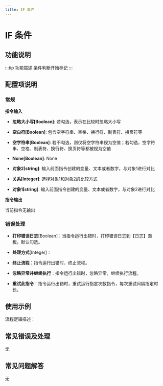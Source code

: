 ```yaml
---
title: IF 条件
---
```


# IF 条件

## 功能说明

:::tip 功能描述
条件判断开始标记
:::

## 配置项说明

### 常规

**指令输入**

- **忽略大小写[Boolean]**: 若勾选，表示在比较时忽略大小写

- **空白符[Boolean]**: 包含空字符串、空格、换行符、制表符、换页符等

- **空字符串[Boolean]**: 若不勾选，则仅将空字符串视为空值；若勾选，空字符串、空格、制表符、换行符、换页符等都被视为空值

- **None[Boolean]**: None

- **对象2[string]**: 输入前面指令创建的变量、文本或者数字，与对象1进行对比

- **关系[Integer]**: 选择对象1和对象2的比较方式

- **对象1[string]**: 输入前面指令创建的变量、文本或者数字，与对象2进行对比


**指令输出**

当前指令无输出

### 错误处理

- **打印错误日志**[Boolean]：当指令运行出错时，打印错误日志到【日志】面板。默认勾选。

- **处理方式**[Integer]：

 - **终止流程**：指令运行出错时，终止流程。

 - **忽略异常并继续执行**：指令运行出错时，忽略异常，继续执行流程。

 - **重试此指令**：指令运行出错时，重试运行指定次数指令，每次重试间隔指定时长。

## 使用示例

流程逻辑描述：

## 常见错误及处理

无

## 常见问题解答

无

